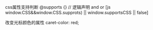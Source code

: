 css属性支持判断
@supports {}   // 逻辑声明  and or 
[js window.CSS&&window.CSS.supprots) || window.supportsCSS || false]

改变光标颜色的属性
caret-color: red;